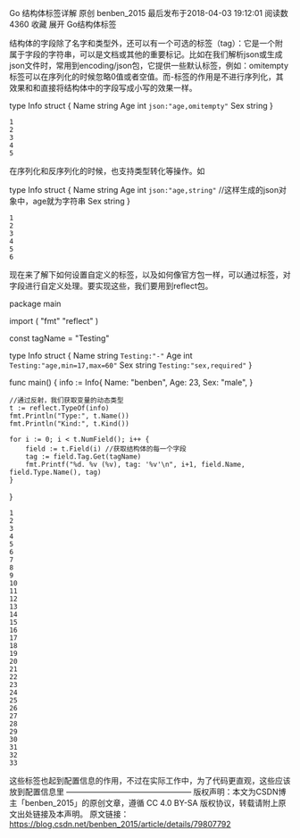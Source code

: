 Go 结构体标签详解
原创 benben_2015 最后发布于2018-04-03 19:12:01 阅读数 4360 收藏
展开
Go结构体标签

结构体的字段除了名字和类型外，还可以有一个可选的标签（tag）：它是一个附属于字段的字符串，可以是文档或其他的重要标记。比如在我们解析json或生成json文件时，常用到encoding/json包，它提供一些默认标签，例如：omitempty标签可以在序列化的时候忽略0值或者空值。而-标签的作用是不进行序列化，其效果和和直接将结构体中的字段写成小写的效果一样。

type Info struct {
    Name string
    Age  int `json:"age,omitempty"`
    Sex  string
}

    1
    2
    3
    4
    5

在序列化和反序列化的时候，也支持类型转化等操作。如

type Info struct {
    Name string
    Age  int   `json:"age,string"`
    //这样生成的json对象中，age就为字符串
    Sex  string
}

    1
    2
    3
    4
    5
    6

现在来了解下如何设置自定义的标签，以及如何像官方包一样，可以通过标签，对字段进行自定义处理。要实现这些，我们要用到reflect包。

package main

import (
    "fmt"
    "reflect"
)

const tagName = "Testing"

type Info struct {
    Name string `Testing:"-"`
    Age  int    `Testing:"age,min=17,max=60"`
    Sex  string `Testing:"sex,required"`
}

func main() {
    info := Info{
        Name: "benben",
        Age:  23,
        Sex:  "male",
    }

    //通过反射，我们获取变量的动态类型
    t := reflect.TypeOf(info)
    fmt.Println("Type:", t.Name())
    fmt.Println("Kind:", t.Kind())
    
    for i := 0; i < t.NumField(); i++ {
        field := t.Field(i) //获取结构体的每一个字段
        tag := field.Tag.Get(tagName)
        fmt.Printf("%d. %v (%v), tag: '%v'\n", i+1, field.Name, field.Type.Name(), tag)
    }
}    

    1
    2
    3
    4
    5
    6
    7
    8
    9
    10
    11
    12
    13
    14
    15
    16
    17
    18
    19
    20
    21
    22
    23
    24
    25
    26
    27
    28
    29
    30
    31
    32
    33

这些标签也起到配置信息的作用，不过在实际工作中，为了代码更直观，这些应该放到配置信息里
————————————————
版权声明：本文为CSDN博主「benben_2015」的原创文章，遵循 CC 4.0 BY-SA 版权协议，转载请附上原文出处链接及本声明。
原文链接：https://blog.csdn.net/benben_2015/article/details/79807792